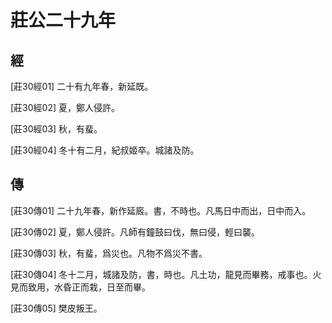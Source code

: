 # 莊公二十九年

## 經 <a name="03Zhuang30Jing"></a>

<a name="03Zhuang30Jing01">[莊30經01]</a> 二十有九年春，新延既。

<a name="03Zhuang30Jing02">[莊30經02]</a> 夏，鄭人侵許。

<a name="03Zhuang30Jing03">[莊30經03]</a> 秋，有蜚。

<a name="03Zhuang30Jing04">[莊30經04]</a> 冬十有二月，紀叔姬卒。城諸及防。

## 傳 <a name="03Zhuang30Zhuan"></a>

<a name="03Zhuang30Zhuan01">[莊30傳01]</a> 二十九年春，新作延廄。書，不時也。凡馬日中而出，日中而入。

<a name="03Zhuang30Zhuan02">[莊30傳02]</a> 夏，鄭人侵許。凡師有鐘鼓曰伐，無曰侵，輕曰襲。

<a name="03Zhuang30Zhuan03">[莊30傳03]</a> 秋，有蜚，爲災也。凡物不爲災不書。

<a name="03Zhuang30Zhuan04">[莊30傳04]</a> 冬十二月，城諸及防，書，時也。凡土功，龍見而畢務，戒事也。火見而致用，水昏正而栽，日至而畢。

<a name="03Zhuang30Zhuan05">[莊30傳05]</a> 樊皮叛王。

